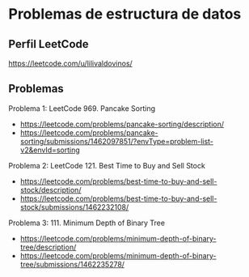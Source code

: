 # Problemas de estructura de datos

## Perfil LeetCode
https://leetcode.com/u/lilivaldovinos/

## Problemas
Problema 1: LeetCode 969. Pancake Sorting
- https://leetcode.com/problems/pancake-sorting/description/
- https://leetcode.com/problems/pancake-sorting/submissions/1462097851/?envType=problem-list-v2&envId=sorting

Problema 2: LeetCode 121. Best Time to Buy and Sell Stock
- https://leetcode.com/problems/best-time-to-buy-and-sell-stock/description/
- https://leetcode.com/problems/best-time-to-buy-and-sell-stock/submissions/1462232108/

Problema 3: 111. Minimum Depth of Binary Tree
- https://leetcode.com/problems/minimum-depth-of-binary-tree/description/
- https://leetcode.com/problems/minimum-depth-of-binary-tree/submissions/1462235278/
